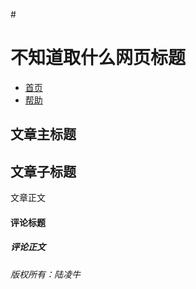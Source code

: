 #<h1>不知道取什么网页标题</h1>
<ul>
	<li><a href="#">首页</a></dd>
	<li><a href="#">帮助</a></dd>
</ul>
<h2>文章主标题</h2>
<h2>文章子标题</h2>
<p>文章正文</p>
<h4>评论标题</h4>
<h5>评论正文</h5>
<h6>版权所有：陆凌牛</h6>
